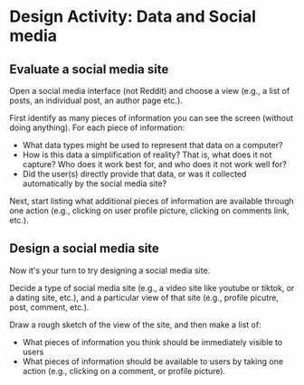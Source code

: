 # Design Activity: Data and Social media


## Evaluate a social media site
Open a social media interface (not Reddit) and choose a view (e.g., a list of posts, an individual post, an author page etc.).

First identify as many pieces of information you can see the screen (without doing anything). For each piece of information:
- What data types might be used to represent that data on a computer?
- How is this data a simplification of reality? That is, what does it not capture? Who does it work best for, and who does it not work well for?
- Did the user(s) directly provide that data, or was it collected automatically by the social media site?

Next, start listing what additional pieces of information are available through one action (e.g., clicking on user profile picture, clicking on comments link, etc.).

## Design a social media site
Now it's your turn to try designing a social media site. 

Decide a type of social media site (e.g., a video site like youtube or tiktok, or a dating site, etc.), and a particular view of that site (e.g., profile picutre, post, comment, etc.).

Draw a rough sketch of the view of the site, and then make a list of:
- What pieces of information you think should be immediately visible to users
- What pieces of information should be available to users by taking one action (e.g., clicking on a comment, or profile picture).


